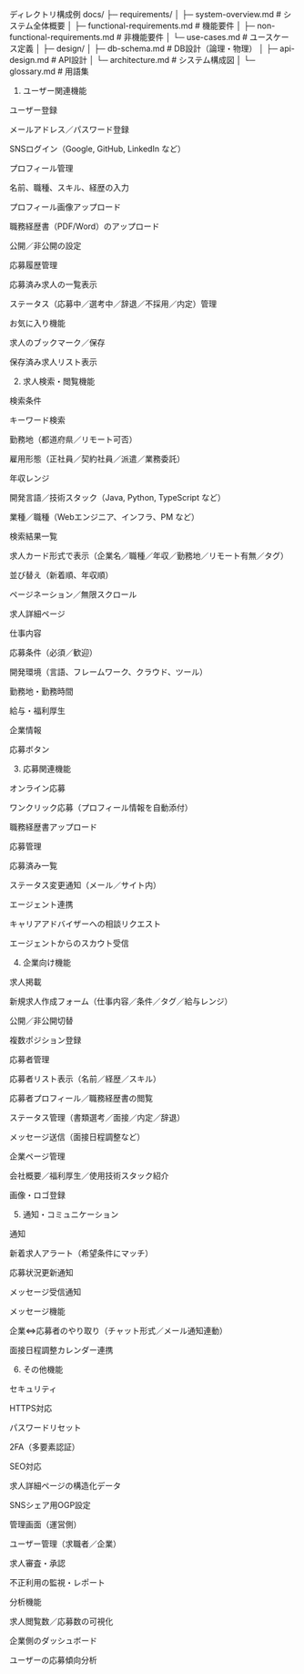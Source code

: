 
ディレクトリ構成例
docs/
 ├─ requirements/
 │   ├─ system-overview.md     # システム全体概要
 │   ├─ functional-requirements.md  # 機能要件
 │   ├─ non-functional-requirements.md # 非機能要件
 │   └─ use-cases.md           # ユースケース定義
 │
 ├─ design/
 │   ├─ db-schema.md           # DB設計（論理・物理）
 │   ├─ api-design.md          # API設計
 │   └─ architecture.md        # システム構成図
 │
 └─ glossary.md                # 用語集



1. ユーザー関連機能

ユーザー登録

メールアドレス／パスワード登録

SNSログイン（Google, GitHub, LinkedIn など）

プロフィール管理

名前、職種、スキル、経歴の入力

プロフィール画像アップロード

職務経歴書（PDF/Word）のアップロード

公開／非公開の設定

応募履歴管理

応募済み求人の一覧表示

ステータス（応募中／選考中／辞退／不採用／内定）管理

お気に入り機能

求人のブックマーク／保存

保存済み求人リスト表示

2. 求人検索・閲覧機能

検索条件

キーワード検索

勤務地（都道府県／リモート可否）

雇用形態（正社員／契約社員／派遣／業務委託）

年収レンジ

開発言語／技術スタック（Java, Python, TypeScript など）

業種／職種（Webエンジニア、インフラ、PM など）

検索結果一覧

求人カード形式で表示（企業名／職種／年収／勤務地／リモート有無／タグ）

並び替え（新着順、年収順）

ページネーション／無限スクロール

求人詳細ページ

仕事内容

応募条件（必須／歓迎）

開発環境（言語、フレームワーク、クラウド、ツール）

勤務地・勤務時間

給与・福利厚生

企業情報

応募ボタン

3. 応募関連機能

オンライン応募

ワンクリック応募（プロフィール情報を自動添付）

職務経歴書アップロード

応募管理

応募済み一覧

ステータス変更通知（メール／サイト内）

エージェント連携

キャリアアドバイザーへの相談リクエスト

エージェントからのスカウト受信

4. 企業向け機能

求人掲載

新規求人作成フォーム（仕事内容／条件／タグ／給与レンジ）

公開／非公開切替

複数ポジション登録

応募者管理

応募者リスト表示（名前／経歴／スキル）

応募者プロフィール／職務経歴書の閲覧

ステータス管理（書類選考／面接／内定／辞退）

メッセージ送信（面接日程調整など）

企業ページ管理

会社概要／福利厚生／使用技術スタック紹介

画像・ロゴ登録

5. 通知・コミュニケーション

通知

新着求人アラート（希望条件にマッチ）

応募状況更新通知

メッセージ受信通知

メッセージ機能

企業⇔応募者のやり取り（チャット形式／メール通知連動）

面接日程調整カレンダー連携

6. その他機能

セキュリティ

HTTPS対応

パスワードリセット

2FA（多要素認証）

SEO対応

求人詳細ページの構造化データ

SNSシェア用OGP設定

管理画面（運営側）

ユーザー管理（求職者／企業）

求人審査・承認

不正利用の監視・レポート

分析機能

求人閲覧数／応募数の可視化

企業側のダッシュボード

ユーザーの応募傾向分析
